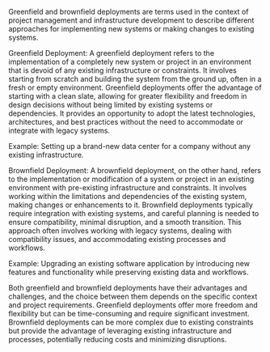 Greenfield and brownfield deployments are terms used in the context of project management and infrastructure development to describe different approaches for implementing new systems or making changes to existing systems.

Greenfield Deployment: A greenfield deployment refers to the implementation of a completely new system or project in an environment that is devoid of any existing infrastructure or constraints. It involves starting from scratch and building the system from the ground up, often in a fresh or empty environment. Greenfield deployments offer the advantage of starting with a clean slate, allowing for greater flexibility and freedom in design decisions without being limited by existing systems or dependencies. It provides an opportunity to adopt the latest technologies, architectures, and best practices without the need to accommodate or integrate with legacy systems.

Example: Setting up a brand-new data center for a company without any existing infrastructure.

Brownfield Deployment: A brownfield deployment, on the other hand, refers to the implementation or modification of a system or project in an existing environment with pre-existing infrastructure and constraints. It involves working within the limitations and dependencies of the existing system, making changes or enhancements to it. Brownfield deployments typically require integration with existing systems, and careful planning is needed to ensure compatibility, minimal disruption, and a smooth transition. This approach often involves working with legacy systems, dealing with compatibility issues, and accommodating existing processes and workflows.

Example: Upgrading an existing software application by introducing new features and functionality while preserving existing data and workflows.

Both greenfield and brownfield deployments have their advantages and challenges, and the choice between them depends on the specific context and project requirements. Greenfield deployments offer more freedom and flexibility but can be time-consuming and require significant investment. Brownfield deployments can be more complex due to existing constraints but provide the advantage of leveraging existing infrastructure and processes, potentially reducing costs and minimizing disruptions.